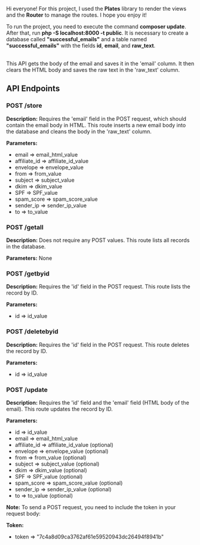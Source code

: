 
<p>Hi everyone! For this project, I used the <b>Plates</b> library to render the views and the <b>Router</b> to manage the routes. I hope you enjoy it!</p>
<span>To run the project, you need to execute the command <b>composer update</b>. After that, run <b>php -S localhost:8000 -t public</b>.</span>
<span>It is necessary to create a database called <b>"successful_emails"</b> and a table named <b>"successful_emails"</b> with the fields <b>id</b>, <b>email</b>, and <b>raw_text</b>.</span>
<br><br>

This API gets the body of the email and saves it in the 'email' column. It then clears the HTML body and saves the raw text in the 'raw_text' column.

## API Endpoints

### POST /store
**Description:** Requires the 'email' field in the POST request, which should contain the email body in HTML. This route inserts a new email body into the database and cleans the body in the 'raw_text' column.

**Parameters:**
- email => email_html_value
- affiliate_id => affiliate_id_value
- envelope => envelope_value
- from => from_value
- subject => subject_value
- dkim => dkim_value
- SPF => SPF_value
- spam_score => spam_score_value
- sender_ip => sender_ip_value
- to => to_value

### POST /getall
**Description:** Does not require any POST values. This route lists all records in the database.

**Parameters:** None

### POST /getbyid
**Description:** Requires the 'id' field in the POST request. This route lists the record by ID.

**Parameters:**
- id => id_value

### POST /deletebyid
**Description:** Requires the 'id' field in the POST request. This route deletes the record by ID.

**Parameters:**
- id => id_value

### POST /update
**Description:** Requires the 'id' field and the 'email' field (HTML body of the email). This route updates the record by ID.

**Parameters:**
- id => id_value
- email => email_html_value
- affiliate_id => affiliate_id_value (optional)
- envelope => envelope_value (optional)
- from => from_value (optional)
- subject => subject_value (optional)
- dkim => dkim_value (optional)
- SPF => SPF_value (optional)
- spam_score => spam_score_value (optional)
- sender_ip => sender_ip_value (optional)
- to => to_value (optional)

**Note:** To send a POST request, you need to include the token in your request body:

**Token:**
- token => "7c4a8d09ca3762af61e59520943dc26494f8941b"
